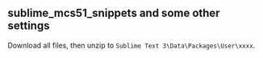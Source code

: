 ## sublime_mcs51_snippets and some other settings

Download all files, then unzip to `Sublime Text 3\Data\Packages\User\xxxx`.
